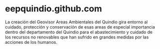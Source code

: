 # eepquindio.github.com
La creación del Geovisor Areas Ambientales del Quindio gira entorno al cuidado, protección y conservación de esas areas de especial importancia dentro del departamento del Quindio para el abastecimiento y cuidado de los recursos no renovables que han sufrido en grandes medidas por las acciones de los humanos.
